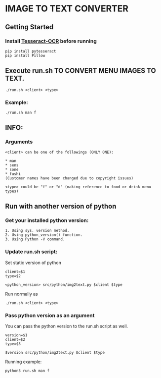 # IMAGE TO TEXT CONVERTER

## Getting Started
### Install [Tesseract-OCR](https://github.com/tesseract-ocr/tessdoc#binaries) before running

    pip install pytesseract
    pip install Pillow

## Execute run.sh TO CONVERT MENU IMAGES TO TEXT.

    ./run.sh <client> <type>

### Example:

    ./run.sh man f

## INFO:

### Arguments

    <client> can be one of the followings (ONLY ONE):

    * man 
    * sens 
    * sone
    * fushi
    (Customer names have been changed due to copyright issues)

    <type> could be "f" or "d" (making reference to food or drink menu types)

## Run with another version of python
### Get your installed python version:

    1. Using sys. version method.
    2. Using python_version() function.
    3. Using Python -V command.

### Update run.sh script:
Set static version of python

    client=$1
    type=$2

    <python_version> src/python/img2text.py $client $type

Run normally as 

    ./run.sh <client> <type>
### Pass python version as an argument
You can pass the python version to the run.sh script as well.

    version=$1
    client=$2
    type=$3

    $version src/python/img2text.py $client $type

Running example:

    python3 run.sh man f